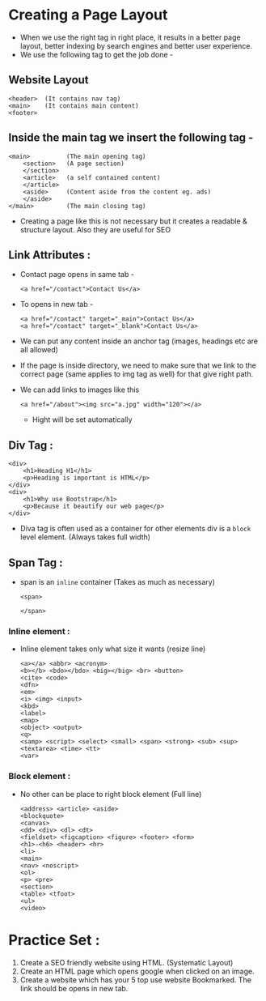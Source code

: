 # Creating a Page Layout
* When we use the right tag in right place, it results in a better page layout, better indexing by search engines and better user experience.
* We use the following tag to get the job done -
## Website Layout
    <header>  (It contains nav tag)
    <main>    (It contains main content)
    <footer>

## Inside the main tag we insert the following tag -
    <main>          (The main opening tag)
        <section>   (A page section)
        </section>
        <article>   (a self contained content)
        </article>
        <aside>     (Content aside from the content eg. ads)
        </aside>
    </main>         (The main closing tag)

* Creating a page like this is not necessary but it creates a readable & structure layout. Also they are useful for SEO

## Link Attributes :
* Contact page opens in same tab -

      <a href="/contact">Contact Us</a>

* To opens in new tab -

      <a href="/contact" target="_main">Contact Us</a>
      <a href="/contact" target="_blank">Contact Us</a>

* We can put any content inside an anchor tag (images, headings etc are all allowed)

* If the page is inside directory, we need to make sure that we link to the correct page (same applies to img tag as well) for that give right path.

* We can add links to images like this

      <a href="/about"><img src="a.jpg" width="120"></a>
    * Hight will be set automatically

## Div Tag :
    <div>
        <h1>Heading H1</h1>
        <p>Heading is important is HTML</p>
    </div>
    <div>
        <h1>Why use Bootstrap</h1>
        <p>Because it beautify our web page</p>
    </div>
* Diva tag is often used as a container for other elements div is a `block` level element. (Always takes full width)

## Span Tag :
* span is an `inline` container (Takes as much as necessary)

      <span>
    
      </span>


### Inline element :
* Inline element takes only what size it wants (resize line)

      <a></a> <abbr> <acronym>
      <b></b> <bdo></bdo> <big></big> <br> <button>
      <cite> <code>
      <dfn>
      <em>
      <i> <img> <input>
      <kbd>
      <label>
      <map>
      <object> <output>
      <q>
      <samp> <script> <select> <small> <span> <strong> <sub> <sup>
      <textarea> <time> <tt>
      <var>

### Block element :
* No other can be place to right block element (Full line)

      <address> <article> <aside>
      <blockquote>
      <canvas>
      <dd> <div> <dl> <dt>
      <fieldset> <figcaption> <figure> <footer> <form>
      <h1>-<h6> <header> <hr>
      <li>
      <main>
      <nav> <noscript>
      <ol>
      <p> <pre>
      <section>
      <table> <tfoot>
      <ul>
      <video>


# Practice Set :
1. Create a SEO friendly website using HTML. (Systematic Layout)
2. Create an HTML page which opens google when clicked on an image.
3. Create a website which has your 5 top use website Bookmarked. The link should be opens in new tab.